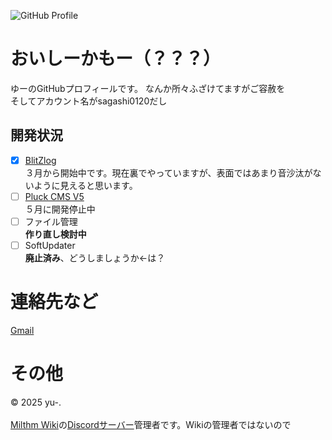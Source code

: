 ![GitHub Profile](https://github.com/user-attachments/assets/f5483fdb-d9f5-473e-bb2a-3f006d029894)

# おいしーかもー（？？？）
ゆーのGitHubプロフィールです。
なんか所々ふざけてますがご容赦を
<br>
そしてアカウント名がsagashi0120だし

## 開発状況
- [x] [BlitZlog](https://github.com/@BlitZlog-Official/BlitZlog/)
<br>３月から開始中です。現在裏でやっていますが、表面ではあまり音沙汰がないように見えると思います。
- [ ] [Pluck CMS V5](https://github.com/sagashi0120/pluck-cms-unoffical)
<br>５月に開発停止中
- [ ] ファイル管理
<br>**作り直し検討中**
- [ ] SoftUpdater
<br>**廃止済み**、どうしましょうか←は？

# 連絡先など
[Gmail](mailto:sagashi0120@gmail.com)

# その他
© 2025 yu-.<br>
<br>
[Milthm Wiki](https://wikiwiki.jp/milthm/)の[Discordサーバー](https://discord.gg/PwA2BvHGgY)管理者です。Wikiの管理者ではないので
